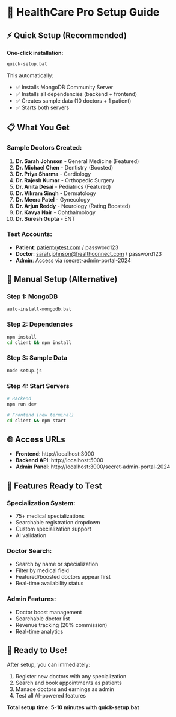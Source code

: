 # 🚀 HealthCare Pro Setup Guide

## ⚡ Quick Setup (Recommended)

**One-click installation:**
```bash
quick-setup.bat
```

This automatically:
- ✅ Installs MongoDB Community Server
- ✅ Installs all dependencies (backend + frontend)
- ✅ Creates sample data (10 doctors + 1 patient)
- ✅ Starts both servers

## 📋 What You Get

### Sample Doctors Created:
1. **Dr. Sarah Johnson** - General Medicine (Featured)
2. **Dr. Michael Chen** - Dentistry (Boosted)
3. **Dr. Priya Sharma** - Cardiology
4. **Dr. Rajesh Kumar** - Orthopedic Surgery
5. **Dr. Anita Desai** - Pediatrics (Featured)
6. **Dr. Vikram Singh** - Dermatology
7. **Dr. Meera Patel** - Gynecology
8. **Dr. Arjun Reddy** - Neurology (Rating Boosted)
9. **Dr. Kavya Nair** - Ophthalmology
10. **Dr. Suresh Gupta** - ENT

### Test Accounts:
- **Patient**: patient@test.com / password123
- **Doctor**: sarah.johnson@healthconnect.com / password123
- **Admin**: Access via /secret-admin-portal-2024

## 🔧 Manual Setup (Alternative)

### Step 1: MongoDB
```bash
auto-install-mongodb.bat
```

### Step 2: Dependencies
```bash
npm install
cd client && npm install
```

### Step 3: Sample Data
```bash
node setup.js
```

### Step 4: Start Servers
```bash
# Backend
npm run dev

# Frontend (new terminal)
cd client && npm start
```

## 🌐 Access URLs

- **Frontend**: http://localhost:3000
- **Backend API**: http://localhost:5000
- **Admin Panel**: http://localhost:3000/secret-admin-portal-2024

## 🎯 Features Ready to Test

### Specialization System:
- 75+ medical specializations
- Searchable registration dropdown
- Custom specialization support
- AI validation

### Doctor Search:
- Search by name or specialization
- Filter by medical field
- Featured/boosted doctors appear first
- Real-time availability status

### Admin Features:
- Doctor boost management
- Searchable doctor list
- Revenue tracking (20% commission)
- Real-time analytics

## 🚀 Ready to Use!

After setup, you can immediately:
1. Register new doctors with any specialization
2. Search and book appointments as patients
3. Manage doctors and earnings as admin
4. Test all AI-powered features

**Total setup time: 5-10 minutes with quick-setup.bat**
